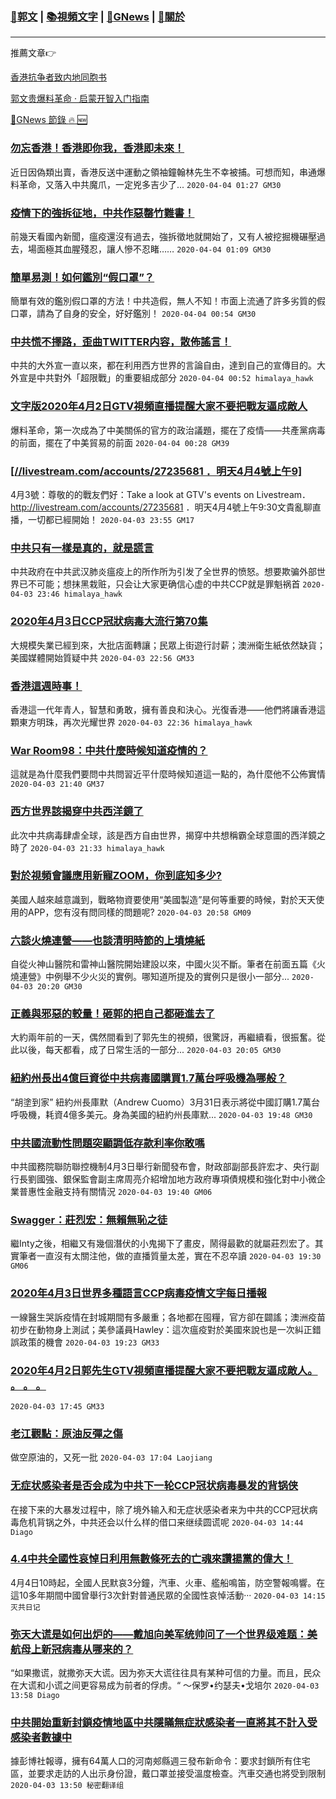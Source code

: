 ###  [:eagle:郭文](https://github.com/ourhimalayas/txt) | [:books:視頻文字](https://github.com/ourhimalayas/txt/blob/master/content/README.md) | [:newspaper:GNews](https://github.com/ourhimalayas/txt/blob/master/content/gnews/README.md) | [:pray:關於](https://github.com/ourhimalayas/home/tree/master/about)
---

推薦文章:point_right:

[香港抗争者致内地同胞书](https://github.com/ourhimalayas/news/blob/master/2019/08/a_letter_from_the_hong_kong_people.md)

[郭文贵爆料革命 · 启蒙开智入门指南](https://github.com/ourhimalayas/txt/issues/1)

[:newspaper:GNews 節錄 :fire: :new:](https://github.com/ourhimalayas/txt/blob/master/content/gnews/README.md) 



### [勿忘香港！香港即你我，香港即未來！](/content/gnews/1/README.md)

近日因偽類出賣，香港反送中運動之領袖鐘翰林先生不幸被捕。可想而知，串通爆料革命，又落入中共魔爪，一定兇多吉少了...  `2020-04-04 01:27 GM30`

### [疫情下的強拆征地，中共作惡罄竹難書！](/content/gnews/2/README.md)

前幾天看國內新聞，瘟疫還沒有過去，強拆徵地就開始了，又有人被挖掘機碾壓過去，場面極其血腥殘忍，讓人慘不忍睹……  `2020-04-04 01:09 GM30`

### [簡單易測！如何鑑別“假口罩”？](/content/gnews/3/README.md)

簡單有效的鑑別假口罩的方法！中共造假，無人不知！市面上流通了許多劣質的假口罩，請為了自身的安全，好好鑑別！  `2020-04-04 00:54 GM30`

### [中共慌不擇路，歪曲TWITTER内容，散佈謠言！](/content/gnews/4/README.md)

中共的大外宣一直以來，都在利用西方世界的言論自由，達到自己的宣傳目的。大外宣是中共對外「超限戰」的重要組成部分  `2020-04-04 00:52 himalaya_hawk`

### [文字版2020年4月2日GTV視頻直播提醒大家不要把戰友逼成敵人](/content/gnews/5/README.md)

爆料革命，第一次成為了中美關係的官方的政治議題，擺在了疫情——共產黨病毒的前面，擺在了中美貿易的前面  `2020-04-04 00:28 GM39`

### [[//livestream.com/accounts/27235681 ．明天4月4號上午9]](/content/gnews/6/README.md)

4月3號：尊敬的的戰友們好：Take a look at GTV&#039;s events on Livestream．
http://livestream.com/accounts/27235681 ．明天4月4號上午9:30文貴亂聊直播，一切都已經開始！  `2020-04-03 23:55 GM17`

### [中共只有一樣是真的，就是謊言](/content/gnews/7/README.md)

中共政府在中共武汉肺炎瘟疫上的所作所为引发了全世界的愤怒。想要欺骗外部世界已不可能；想抹黑栽赃，只会让大家更确信心虚的中共CCP就是罪魁祸首  `2020-04-03 23:46 himalaya_hawk`

### [2020年4月3日CCP冠狀病毒大流行第70集](/content/gnews/8/README.md)

大規模失業已經到來，大批店面轉讓；民眾上街遊行討薪；澳洲衛生紙依然缺貨；美國媒體開始質疑中共  `2020-04-03 22:56 GM33`

### [香港這週時事！](/content/gnews/9/README.md)

香港這一代年青人，智慧和勇敢，擁有善良和決心。光復香港——他們將讓香港這顆東方明珠，再次光耀世界  `2020-04-03 22:36 himalaya_hawk`

### [War Room98：中共什麼時候知道疫情的？](/content/gnews/10/README.md)

這就是為什麼我們要問中共問習近平什麼時候知道這一點的，為什麼他不公佈實情  `2020-04-03 21:40 GM37`

### [西方世界該揭穿中共西洋鏡了](/content/gnews/11/README.md)

此次中共病毒肆虐全球，該是西方自由世界，揭穿中共想稱霸全球意圖的西洋鏡之時了  `2020-04-03 21:33 himalaya_hawk`

### [對於視頻會議應用新寵ZOOM，你到底知多少?](/content/gnews/12/README.md)

美國人越來越意識到，戰略物資要使用“美國製造”是何等重要的時候，對於天天使用的APP，您有沒有問同樣的問題呢?  `2020-04-03 20:58 GM09`

### [六談火燒連營——也談清明時節的上墳燒紙](/content/gnews/13/README.md)

自從火神山醫院和雷神山醫院開始建設以來，中國火災不斷。筆者在前面五篇《火燒連營》中例舉不少火災的實例。哪知道所提及的實例只是很小一部分...  `2020-04-03 20:20 GM30`

### [正義與邪惡的較量！砸郭的把自己都砸進去了](/content/gnews/14/README.md)

大約兩年前的一天，偶然間看到了郭先生的視頻，很驚訝，再繼續看，很振奮。從此以後，每天都看，成了日常生活的一部分...  `2020-04-03 20:05 GM30`

### [紐約州長出4億巨資從中共病毒國購買1.7萬台呼吸機為哪般？](/content/gnews/15/README.md)

“胡塗到家” 紐約州長庫默（Andrew Cuomo）3月31日表示將從中國訂購1.7萬台呼吸機，耗資4億多美元。身為美國的紐約州長庫默...  `2020-04-03 19:48 GM30`

### [中共國流動性問題突顯調低存款利率你敢嗎](/content/gnews/16/README.md)

中共國務院聯防聯控機制4月3日舉行新聞發布會，財政部副部長許宏才、央行副行長劉國強、銀保監會副主席周亮介紹增加地方政府專項債規模和強化對中小微企業普惠性金融支持有關情況  `2020-04-03 19:40 GM06`

### [Swagger：莊烈宏：無賴無恥之徒](/content/gnews/17/README.md)

繼Inty之後，相繼又有幾個潛伏的小鬼揭下了畫皮，鬧得最歡的就屬莊烈宏了。其實筆者一直沒有太關注他，做的直播質量太差，實在不忍卒讀  `2020-04-03 19:30 GM06`

### [2020年4月3日世界多種語言CCP病毒疫情文字每日播報](/content/gnews/18/README.md)

一線醫生哭訴疫情在封城期間有多嚴重；各地都在囤糧，官方卻在闢謠；澳洲疫苗初步在動物身上測試；美參議員Hawley：這次瘟疫對於美國來說也是一次糾正錯誤政策的機會  `2020-04-03 19:23 GM33`

### [2020年4月2日郭先生GTV視頻直播提醒大家不要把戰友逼成敵人。 。 。 。](/content/gnews/19/README.md)

 `2020-04-03 17:45 GM33`

### [老江觀點：原油反彈之傷](/content/gnews/20/README.md)

做空原油的，又死一批  `2020-04-03 17:04 Laojiang`

### [无症状感染者是否会成为中共下一轮CCP冠状病毒暴发的背锅侠](/content/gnews/21/README.md)

在接下来的大暴发过程中，除了境外输入和无症状感染者来为中共的CCP冠状病毒危机背锅之外，中共还会以什么样的借口来继续圆谎呢  `2020-04-03 14:44 Diago`

### [4.4中共全國性哀悼日利用無數條死去的亡魂來讚揚黨的偉大！](/content/gnews/22/README.md)

4月4日10時起，全國人民默哀3分鐘，汽車、火車、艦船鳴笛，防空警報鳴響。在這10多年期間中國曾舉行3次針對普通民眾的全國性哀悼活動···  `2020-04-03 14:15 灭共日记`

### [弥天大谎是如何出炉的——戴旭向美军统帅问了一个世界级难题：美航母上新冠病毒从哪来的？](/content/gnews/23/README.md)

“如果撒谎，就撒弥天大谎。因为弥天大谎往往具有某种可信的力量。而且，民众在大谎和小谎之间更容易成为前者的俘虏。“ ～保罗•约瑟夫•戈培尔  `2020-04-03 13:58 Diago`

### [中共開始重新封鎖疫情地區中共隱瞞無症狀感染者一直將其不計入受感染者數據中](/content/gnews/24/README.md)

據彭博社報導，擁有64萬人口的河南郟縣週三發布新命令：要求封鎖所有住宅區，並要求走訪的人出示身份證，戴口罩並接受溫度檢查。汽車交通也將受到限制  `2020-04-03 13:50 秘密翻译组`

